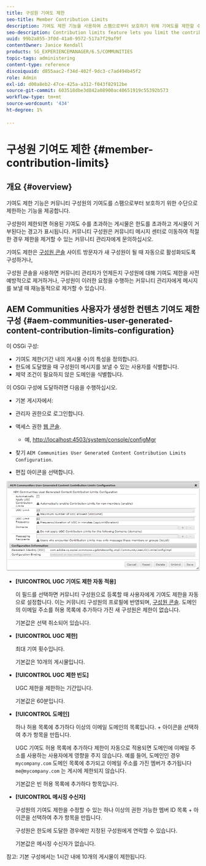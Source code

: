 ```yaml
---
title: 구성원 기여도 제한
seo-title: Member Contribution Limits
description: 기여도 제한 기능을 사용하여 스팸으로부터 보호하기 위해 기여도를 제한할 수 있습니다
seo-description: Contribution limits feature lets you limit the contributions to protect against spam
uuid: 99b2a855-3f0d-41a0-9572-517a7f29af9f
contentOwner: Janice Kendall
products: SG_EXPERIENCEMANAGER/6.5/COMMUNITIES
topic-tags: administering
content-type: reference
discoiquuid: d855aac2-f34d-402f-9dc3-c7ad494b45f2
role: Admin
exl-id: d00a8eb2-47ce-425a-a312-f043f82912be
source-git-commit: 603518dbe3d842a08900ac40651919c55392b573
workflow-type: tm+mt
source-wordcount: '434'
ht-degree: 1%

---
```


# 구성원 기여도 제한 {#member-contribution-limits}

## 개요 {#overview}

기여도 제한 기능은 커뮤니티 구성원의 기여도를 스팸으로부터 보호하기 위한 수단으로 제한하는 기능을 제공합니다.

구성원이 제한되면 허용된 기여도 수를 초과하는 게시물은 한도를 초과하고 게시물이 거부된다는 경고가 표시됩니다. 커뮤니티 구성원은 커뮤니티 메시지 센터로 이동하여 적절한 경우 제한을 제거할 수 있는 커뮤니티 관리자에게 문의하십시오.

기여도 제한은 [구성원 콘솔](members.md) 사이트 방문자가 새 구성원이 될 때 자동으로 활성화되도록 구성하거나,

구성원 콘솔을 사용하면 커뮤니티 관리자가 언제든지 구성원에 대해 기여도 제한을 사전 예방적으로 제거하거나, 구성원이 이러한 요청을 수행하는 커뮤니티 관리자에게 메시지를 보낼 때 재능동적으로 제거할 수 있습니다.

## AEM Communities 사용자가 생성한 컨텐츠 기여도 제한 구성 {#aem-communities-user-generated-content-contribution-limits-configuration}

이 OSGi 구성:

* 기여도 제한(기간 내의 게시물 수)의 특성을 정의합니다.
* 한도에 도달했을 때 구성원이 메시지를 보낼 수 있는 사용자를 식별합니다.
* 제약 조건이 필요하지 않은 도메인을 식별합니다.

이 OSGi 구성에 도달하려면 다음을 수행하십시오.

* 기본 게시자에서:
* 관리자 권한으로 로그인합니다.
* 액세스 권한 [웹 콘솔](../../help/sites-deploying/configuring-osgi.md).

   * 예, [http://localhost:4503/system/console/configMgr](http://localhost:4503/system/console/configMgr)

* 찾기 `AEM Communities User Generated Content Contribution Limits Configuration`.
* 편집 아이콘을 선택합니다.

![configure-limits](assets/configure-limits.png)

* **[!UICONTROL UGC 기여도 제한 자동 적용]**

   이 필드를 선택하면 커뮤니티 구성원으로 등록할 때 사용자에게 기여도 제한을 자동으로 설정합니다. 이는 커뮤니티 구성원의 프로필에 반영되며, [구성원 콘솔](members.md). 도메인의 이메일 주소를 허용 목록에 추가하다 가진 새 구성원은 제한이 없습니다.

   기본값은 선택 취소되어 있습니다.

* **[!UICONTROL UGC 제한]**

   최대 기여 횟수입니다.

   기본값은 10개의 게시물입니다.

* **[!UICONTROL UGC 제한 빈도]**

   UGC 제한을 제한하는 기간입니다.

   기본값은 60분입니다.

* **[!UICONTROL 도메인]**

   하나 허용 목록에 추가하다 이상의 이메일 도메인의 목록입니다. + 아이콘을 선택하여 추가 항목을 만듭니다.

   UGC 기여도 허용 목록에 추가하다 제한이 자동으로 적용되면 도메인에 이메일 주소를 사용하는 사용자에게 영향을 주지 않습니다. 예를 들어, 도메인인 경우 `mycompany.com` 도메인 목록에 추가되고 이메일 주소를 가진 멤버가 추가됩니다 `me@mycompany.com` 는 게시에 제한되지 않습니다.

   기본값은 빈 허용 목록에 추가하다 항목입니다.

* **[!UICONTROL 메시징 수신자]**

   구성원의 기여도 제한을 수정할 수 있는 하나 이상의 권한 가능한 멤버 ID 목록 + 아이콘을 선택하여 추가 항목을 만듭니다.

   구성원은 한도에 도달한 경우에만 지정된 구성원에게 연락할 수 있습니다.

   기본값은 메시징 수신자가 없습니다.

참고: 기본 구성에서는 1시간 내에 10개의 게시물이 제한됩니다.

